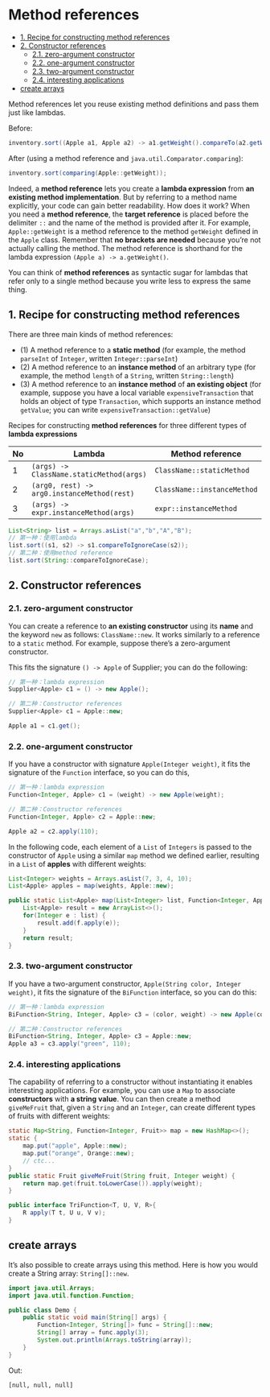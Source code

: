 # Method references

<!-- TOC -->

- [1. Recipe for constructing method references](#1-recipe-for-constructing-method-references)
- [2. Constructor references](#2-constructor-references)
  - [2.1. zero-argument constructor](#21-zero-argument-constructor)
  - [2.2. one-argument constructor](#22-one-argument-constructor)
  - [2.3. two-argument constructor](#23-two-argument-constructor)
  - [2.4. interesting applications](#24-interesting-applications)
- [create arrays](#create-arrays)

<!-- /TOC -->

Method references let you reuse existing method definitions and pass them just like lambdas.

Before:

```java
inventory.sort((Apple a1, Apple a2) -> a1.getWeight().compareTo(a2.getWeight()));
```

After (using a method reference and `java.util.Comparator.comparing`):

```java
inventory.sort(comparing(Apple::getWeight));
```

Indeed, a **method reference** lets you create a **lambda expression** from **an existing method implementation**. But by referring to a method name explicitly, your code can gain better readability. How does it work? When you need a **method reference**, the **target reference** is placed before the delimiter `::` and the name of the method is provided after it. For example, `Apple::getWeight` is a method reference to the method `getWeight` defined in the `Apple` class. Remember that **no brackets are needed** because you’re not actually calling the method. The method reference is shorthand for the lambda expression `(Apple a) -> a.getWeight()`.

You can think of **method references** as syntactic sugar for lambdas that refer only to a single method because you write less to express the same thing.

## 1. Recipe for constructing method references

There are three main kinds of method references:

- (1) A method reference to a **static method** (for example, the method `parseInt` of `Integer`, written `Integer::parseInt`)
- (2) A method reference to an **instance method** of an arbitrary type (for example, the method `length` of a `String`, written `String::length`)
- (3) A method reference to an **instance method** of **an existing object** (for example, suppose you have a local variable `expensiveTransaction` that holds an object of type `Transaction`, which supports an instance method `getValue`; you can write `expensiveTransaction::getValue`)

Recipes for constructing **method references** for three different types of **lambda expressions**

| No   | Lambda                                      | Method reference            |
| ---- | ------------------------------------------- | --------------------------- |
| 1    | `(args) -> ClassName.staticMethod(args)`    | `ClassName::staticMethod`   |
| 2    | `(arg0, rest) -> arg0.instanceMethod(rest)` | `ClassName::instanceMethod` |
| 3    | `(args) -> expr.instanceMethod(args)`       | `expr::instanceMethod`      |

```java
List<String> list = Arrays.asList("a","b","A","B");
// 第一种：使用lambda
list.sort((s1, s2) -> s1.compareToIgnoreCase(s2));
// 第二种：使用method reference
list.sort(String::compareToIgnoreCase);
```

## 2. Constructor references

### 2.1. zero-argument constructor

You can create a reference to **an existing constructor** using its **name** and the keyword `new` as follows: `ClassName::new`. It works similarly to a reference to a `static` method. For example, suppose there’s a zero-argument constructor.

This fits the signature `() -> Apple` of Supplier; you can do the following:

```java
// 第一种：lambda expression
Supplier<Apple> c1 = () -> new Apple();

// 第二种：Constructor references
Supplier<Apple> c1 = Apple::new;

Apple a1 = c1.get();
```

### 2.2. one-argument constructor

If you have a constructor with signature `Apple(Integer weight)`, it fits the signature of the `Function` interface, so you can do this,

```java
// 第一种：lambda expression
Function<Integer, Apple> c1 = (weight) -> new Apple(weight);

// 第二种：Constructor references
Function<Integer, Apple> c2 = Apple::new;

Apple a2 = c2.apply(110);
```

In the following code, each element of a `List` of `Integers` is passed to the constructor of `Apple` using a similar `map` method we defined earlier, resulting in a `List` of **apples** with different weights:

```java
List<Integer> weights = Arrays.asList(7, 3, 4, 10);
List<Apple> apples = map(weights, Apple::new);

public static List<Apple> map(List<Integer> list, Function<Integer, Apple> f) {
    List<Apple> result = new ArrayList<>();
    for(Integer e : list) {
        result.add(f.apply(e));
    }
    return result;
}
```

### 2.3. two-argument constructor

If you have a two-argument constructor, `Apple(String color, Integer weight)`, it fits the signature of the `BiFunction` interface, so you can do this:

```java
// 第一种：lambda expression
BiFunction<String, Integer, Apple> c3 = (color, weight) -> new Apple(color, weight);

// 第二种：Constructor references
BiFunction<String, Integer, Apple> c3 = Apple::new;
Apple a3 = c3.apply("green", 110);
```

### 2.4. interesting applications

The capability of referring to a constructor without instantiating it enables interesting applications. For example, you can use a `Map` to associate **constructors** with **a string value**. You can then create a method `giveMeFruit` that, given a `String` and an `Integer`, can create different types of fruits with different weights:

```java
static Map<String, Function<Integer, Fruit>> map = new HashMap<>();
static {
    map.put("apple", Apple::new);
    map.put("orange", Orange::new);
    // ctc...
}
public static Fruit giveMeFruit(String fruit, Integer weight) {
    return map.get(fruit.toLowerCase()).apply(weight);
}
```

```java
public interface TriFunction<T, U, V, R>{
    R apply(T t, U u, V v);
}
```

## create arrays

It’s also possible to create arrays using this method. Here is how you would create a String array: `String[]::new`.

```java
import java.util.Arrays;
import java.util.function.Function;

public class Demo {
    public static void main(String[] args) {
        Function<Integer, String[]> func = String[]::new;
        String[] array = func.apply(3);
        System.out.println(Arrays.toString(array));
    }
}
```

Out:

```txt
[null, null, null]
```

